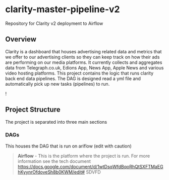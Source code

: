 # clarity-master-pipeline-v2
Repository for Clarity v2 deployment to Airflow 

## Overview 
Clarity is a dashboard that houses advertising related data and metrics that we offer to our advertising clients so they can keep track on how their ads are performing on our media platforms. It currently collects and aggregates data from Telegraph.co.uk, Edions App, News App, Apple News and various video hosting platforms. This project contains the logic that runs clarity back end data pipelines.
The DAG is designed read a yml file and automatically pick up new tasks (pipelines) to run. 

! [](clarity_v2_dag.png?raw=true)

## Project Structure 
The project is separated into three main sections 
### DAGs
This houses the DAG that is run on ariflow (edit with caution)
> **Airflow** - This is the platform where the project is run. For more information see the tech document https://docs.google.com/document/d/1wtDsqWfdBqoRhQtSXFTMaEGhKyynrOfdoveSh8b0KWM/edit# 
> SDVFD

